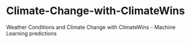 # Climate-Change-with-ClimateWins
Weather Conditions and Climate Change with ClimateWins - Machine Learning predictions
